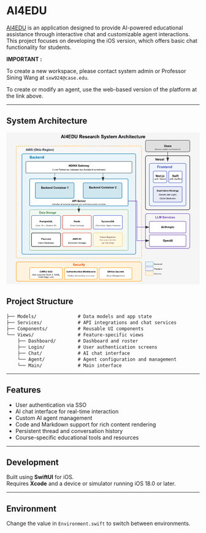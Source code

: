 
# AI4EDU

[AI4EDU](https://dashboard.ai4edu.io/) is an application designed to provide AI-powered educational assistance through interactive chat and customizable agent interactions. This project focuses on developing the iOS version, which offers basic chat functionality for students.

**IMPORTANT :**

To create a new workspace, please contact system admin or Professor Sining Wang at `sxw924@case.edu`.

To create or modify an agent, use the web-based version of the platform at the link above.

---
## System Architecture
![System Architecture](arch.png)


## Project Structure

```
├── Models/               # Data models and app state
├── Services/             # API integrations and chat services
├── Components/           # Reusable UI components
└── Views/                # Feature-specific views
    ├── Dashboard/        # Dashboard and roster
    ├── Login/            # User authentication screens
    ├── Chat/             # AI chat interface
    └── Agent/            # Agent configuration and management
    └── Main/             # Main interface
```

---

## Features

- User authentication via SSO
- AI chat interface for real-time interaction
- Custom AI agent management
- Code and Markdown support for rich content rendering
- Persistent thread and conversation history
- Course-specific educational tools and resources

---

## Development

Built using **SwiftUI** for iOS.  
Requires **Xcode** and a device or simulator running iOS 18.0 or later.

---

## Environment

Change the value in `Environment.swift` to switch between environments.